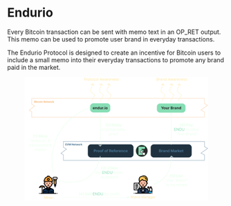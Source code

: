 # Endurio

Every Bitcoin transaction can be sent with memo text in an OP\_RET output. This memo can be used to promote user brand in everyday transactions.

The Endurio Protocol is designed to create an incentive for Bitcoin users to include a small memo into their everyday transactions to promote any brand paid in the market.

<figure><img src=".gitbook/assets/economic.svg" alt=""><figcaption></figcaption></figure>
